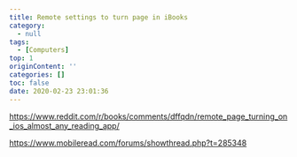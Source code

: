 ```yaml
---
title: Remote settings to turn page in iBooks
category:
  - null
tags:
  - [Computers]
top: 1
originContent: ''
categories: []
toc: false
date: 2020-02-23 23:01:36
---
```


https://www.reddit.com/r/books/comments/dffqdn/remote_page_turning_on_ios_almost_any_reading_app/

https://www.mobileread.com/forums/showthread.php?t=285348